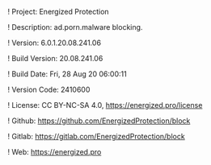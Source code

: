 ! Project: Energized Protection

! Description: ad.porn.malware blocking.

! Version: 6.0.1.20.08.241.06

! Build Version: 20.08.241.06

! Build Date: Fri, 28 Aug 20 06:00:11

! Version Code: 2410600

! License: CC BY-NC-SA 4.0, https://energized.pro/license

! Github: https://github.com/EnergizedProtection/block

! Gitlab: https://gitlab.com/EnergizedProtection/block


! Web: https://energized.pro
